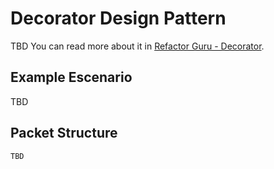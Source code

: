 # Decorator Design Pattern

TBD
You can read more about it in [Refactor Guru - Decorator](https://refactoring.guru/design-patterns/decorator/).

## Example Escenario

TBD

## Packet Structure

```bash
TBD
```
